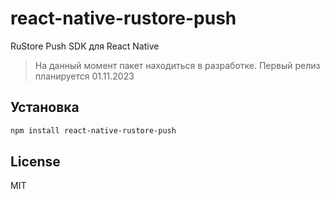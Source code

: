# react-native-rustore-push

RuStore Push SDK для React Native
> На данный момент пакет находиться в разработке. Первый релиз планируется 01.11.2023

## Установка

```sh
npm install react-native-rustore-push
```

## License

MIT

